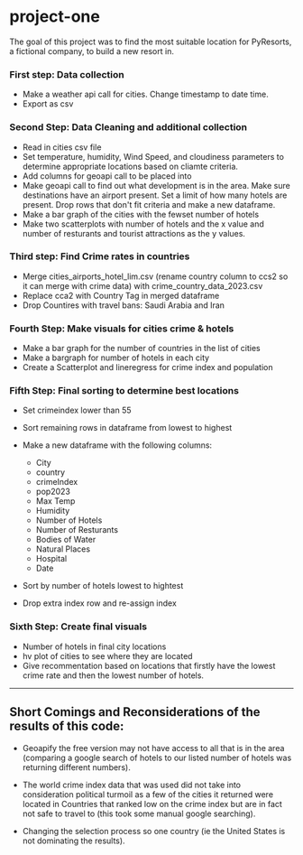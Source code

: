 # project-one

The goal of this project was to find the most suitable location for PyResorts, a fictional company, to build a new resort in. 

### First step: Data collection

- Make a weather api call for cities. Change timestamp to date time.
- Export as csv 

### Second Step: Data Cleaning and additional collection 

- Read in cities csv file 
- Set temperature, humidity, Wind Speed, and cloudiness parameters to determine appropriate locations based on cliamte criteria. 
- Add columns for geoapi call to be placed into 
- Make geoapi call to find out what development is in the area. Make sure destinations have an airport present. Set a limit of how many hotels are present. Drop rows that don't fit criteria and make a new dataframe.  
- Make a bar graph of the cities with the fewset number of hotels
- Make two scatterplots with number of hotels and the x value and number of resturants and tourist attractions as the y values.

### Third step: Find Crime rates in countries 
- Merge cities_airports_hotel_lim.csv (rename country column to ccs2 so it can merge with crime data) with crime_country_data_2023.csv 
- Replace cca2 with Country Tag in merged dataframe 
- Drop Countires with travel bans: Saudi Arabia and Iran 

### Fourth Step: Make visuals for cities crime & hotels 
- Make a bar graph for the number of countries in the list of cities
- Make a bargraph for number of hotels in each city 
- Create a Scatterplot and lineregress for crime index and population 

### Fifth Step: Final sorting to determine best locations 
- Set crimeindex lower than 55 
- Sort remaining rows in dataframe from lowest to highest 
- Make a new dataframe with the following columns: 
    * City	
    * country	
    * crimeIndex	
    * pop2023	
    * Max Temp	
    * Humidity	
    * Number of Hotels	
    * Number of Resturants	
    * Bodies of Water	
    * Natural Places	
    * Hospital	
    * Date

- Sort by number of hotels lowest to hightest 
- Drop extra index row and re-assign index

### Sixth Step: Create final visuals 
- Number of hotels in final city locations
- hv plot of cities to see where they are located  
- Give recommentation based on locations that firstly have the lowest crime rate and then the lowest number of hotels. 

---
## Short Comings and Reconsiderations of the results of this code:
- Geoapify the free version may not have access to all that is in the area (comparing a google search of hotels to our listed number of hotels was returning different  numbers).

- The world crime index data that was used did not take into consideration political turmoil as a few of the cities it returned were located in Countries that ranked low on the crime index but are in fact not safe to travel to (this took some manual google searching).

- Changing the selection process so one country (ie the United States is not dominating the results).  


